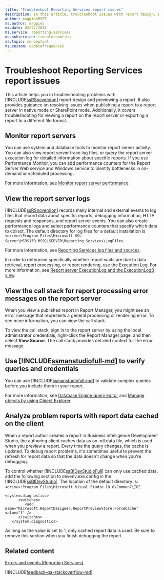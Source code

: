 ```yaml
---
title: "Troubleshoot Reporting Services report issues"
description: In this article, troubleshoot issues with report design, preview, export, and publishing to or viewing on a report server in native or SharePoint mode.
author: maggiesMSFT
ms.author: maggies
ms.date: 02/27/2016
ms.service: reporting-services
ms.subservice: troubleshooting
ms.topic: conceptual
ms.custom: updatefrequency5
---
```

# Troubleshoot  Reporting Services report issues
This article helps you in troubleshooting problems with  [!INCLUDE[ssRSnoversion](../../includes/ssrsnoversion-md.md)] report design and previewing a report. It also provides guidance on resolving issues when publishing a report to a report server in native mode or SharePoint mode. Additionally, it covers troubleshooting for viewing a report on the report server or exporting a report to a different file format. 
 
## Monitor report servers  
You can use system and database tools to monitor report server activity. You can also view report server trace log files, or query the report server execution log for detailed information about specific reports. If you use Performance Monitor, you can add performance counters for the Report Server Web service and Windows service to identity bottlenecks in on-demand or scheduled processing.  

For more information, see [Monitor report server performance](../report-server/monitoring-report-server-performance.md).  
  
  
## View the report server logs  
[!INCLUDE[ssRSnoversion](../../includes/ssrsnoversion-md.md)] records many internal and external events to log files that record data about specific reports, debugging information, HTTP requests and responses, and report server events. You can also create performance logs and select performance counters that specify which data to collect. The default directory for log files for a default installation is `<drive>\Program Files\Microsoft SQL Server\MSRS130.MSSQLSERVER\Reporting Services\LogFiles`.   
  
For more information, see [Reporting Services log files and sources](../report-server/reporting-services-log-files-and-sources.md).  
  
In order to determine specifically whether report waits are due to data retrieval, report processing, or report rendering, use the Execution Log. For more information, see [Report server ExecutionLog and the ExecutionLog3 view](../report-server/report-server-executionlog-and-the-executionlog3-view.md).   
  
## View the call stack for report processing error messages on the report server  
When you view a published report in Report Manager, you might see an error message that represents a general processing or rendering error. To see more information, you can view the call stack.   
  
To view the call stack, sign in to the report server by using the local administrator credentials, right-click the Report Manager page, and then select **View Source**. The call stack provides detailed context for the error message.  
  
## Use [!INCLUDE[ssmanstudiofull-md](../../includes/ssmanstudiofull-md.md)] to verify queries and credentials  
You can use [!INCLUDE[ssmanstudiofull-md](../../includes/ssmanstudiofull-md.md)] to validate complex queries before you include them in your report.   
  
For more information, see [Database Engine query editor](../../ssms/f1-help/database-engine-query-editor-sql-server-management-studio.md) and [Manage objects by using Object Explorer](../../ssms/object/manage-objects-by-using-object-explorer.md). 
  
## Analyze problem reports with report data cached on the client  
When a report author creates a report in Business Intelligence Development Studio, the authoring client caches data as an .rdl.data file, which is used when you preview a report. Every time the query changes, the cache is updated. To debug report problems, it's sometimes useful to prevent the refresh for report data so that the data doesn't change when you're debugging.   
  
To control whether [!INCLUDE[ssBIDevStudioFull](../../includes/ssbidevstudiofull-md.md)] can only use cached data, add the following section to devenv.exe.config in the [!INCLUDE[ssBIDevStudio](../../includes/ssbidevstudio-md.md)]. The location of the default directory is: `<drive>:Program Files\Microsoft Visual Studio 10.0\Common7\IDE`.   
  
```  
<system.diagnostics>  
      <switches>  
         <add name="Microsoft.ReportDesigner.ReportPreviewStore.ForceCache" value="1" />  
      </switches>  
   </system.diagnostics>  
```  
As long as the value is set to 1, only cached report data is used. Be sure to remove this section when you finish debugging the report.  
  
## Related content
[Errors and events (Reporting Services)](errors-and-events-reference-reporting-services.md)  
  
  

[!INCLUDE[feedback-qa-stackoverflow-md](../../includes/feedback-qa-stackoverflow-md.md)]

